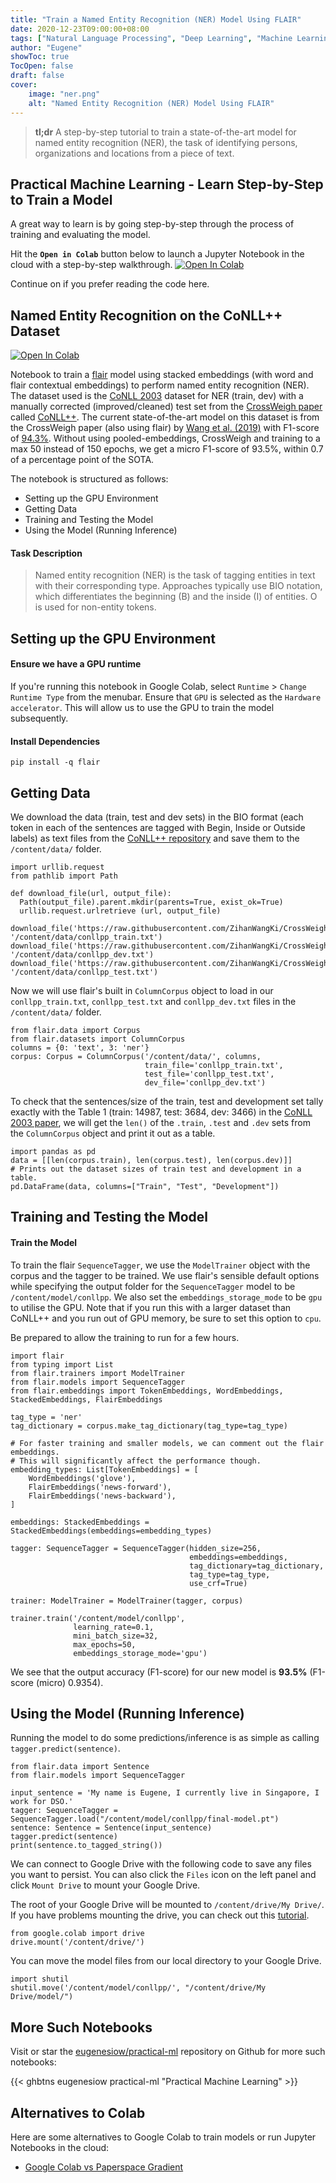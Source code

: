 ```yaml
---
title: "Train a Named Entity Recognition (NER) Model Using FLAIR"
date: 2020-12-23T09:00:00+08:00
tags: ["Natural Language Processing", "Deep Learning", "Machine Learning", "GPU", "Source Code", "PyTorch", "Named Entity Recognition", "Jupyter Notebook", "Colab"]
author: "Eugene"
showToc: true
TocOpen: false
draft: false
cover:
    image: "ner.png"
    alt: "Named Entity Recognition (NER) Model Using FLAIR"
---
```


> **tl;dr** A step-by-step tutorial to train a state-of-the-art model for named entity recognition (NER), 
>the task of identifying persons, organizations and locations from a piece of text.

## Practical Machine Learning - Learn Step-by-Step to Train a Model

A great way to learn is by going step-by-step through the process of training and evaluating the model.

Hit the **`Open in Colab`** button below to launch a Jupyter Notebook in the cloud with a step-by-step walkthrough.
[![Open In Colab](https://colab.research.google.com/assets/colab-badge.svg)](https://colab.research.google.com/github/eugenesiow/practical-ml/blob/master/notebooks/Named_Entity_Recognition_CoNLLpp.ipynb "Open in Colab")

Continue on if you prefer reading the code here.

## Named Entity Recognition on the CoNLL++ Dataset

[![Open In Colab](https://colab.research.google.com/assets/colab-badge.svg)](https://colab.research.google.com/github/eugenesiow/practical-ml/blob/master/notebooks/Named_Entity_Recognition_CoNLLpp.ipynb "Open in Colab")

Notebook to train a [flair](https://github.com/flairNLP/flair) model using stacked embeddings (with word and flair 
contextual embeddings) to perform named entity recognition (NER). The dataset used is the [CoNLL 2003](https://www.aclweb.org/anthology/W03-0419.pdf) dataset for NER (train, dev) with a manually corrected (improved/cleaned) test set from the [CrossWeigh paper](https://arxiv.org/abs/1909.01441) called [CoNLL++](https://github.com/ZihanWangKi/CrossWeigh#data). The current state-of-the-art model on this dataset is from the CrossWeigh paper (also using flair) by [Wang et al. (2019)](https://www.aclweb.org/anthology/D19-1519/) with F1-score of [94.3%](http://nlpprogress.com/english/named_entity_recognition.html). Without using pooled-embeddings, CrossWeigh and training to a max 50 instead of 150 epochs, we get a micro F1-score of 93.5%, within 0.7 of a percentage point of the SOTA.

The notebook is structured as follows:
* Setting up the GPU Environment
* Getting Data
* Training and Testing the Model
* Using the Model (Running Inference)

#### Task Description

> Named entity recognition (NER) is the task of tagging entities in text with their corresponding type. Approaches typically use BIO notation, which differentiates the beginning (B) and the inside (I) of entities. O is used for non-entity tokens.

## Setting up the GPU Environment

#### Ensure we have a GPU runtime

If you're running this notebook in Google Colab, select `Runtime` > `Change Runtime Type` from the menubar. Ensure that `GPU` is selected as the `Hardware accelerator`. This will allow us to use the GPU to train the model subsequently.

#### Install Dependencies


```
pip install -q flair
```

## Getting Data

We download the data (train, test and dev sets) in the BIO format (each token in each of the sentences are tagged with Begin, Inside or Outside labels) as text files from the [CoNLL++ repository](https://github.com/ZihanWangKi/CrossWeigh) and save them to the `/content/data/` folder.


```
import urllib.request
from pathlib import Path

def download_file(url, output_file):
  Path(output_file).parent.mkdir(parents=True, exist_ok=True)
  urllib.request.urlretrieve (url, output_file)

download_file('https://raw.githubusercontent.com/ZihanWangKi/CrossWeigh/master/data/conllpp_train.txt', '/content/data/conllpp_train.txt')
download_file('https://raw.githubusercontent.com/ZihanWangKi/CrossWeigh/master/data/conllpp_dev.txt', '/content/data/conllpp_dev.txt')
download_file('https://raw.githubusercontent.com/ZihanWangKi/CrossWeigh/master/data/conllpp_test.txt', '/content/data/conllpp_test.txt')
```

Now we will use flair's built in `ColumnCorpus` object to load in our `conllpp_train.txt`, `conllpp_test.txt` and `conllpp_dev.txt` files in the `/content/data/` folder.


```
from flair.data import Corpus
from flair.datasets import ColumnCorpus
columns = {0: 'text', 3: 'ner'}
corpus: Corpus = ColumnCorpus('/content/data/', columns,
                              train_file='conllpp_train.txt',
                              test_file='conllpp_test.txt',
                              dev_file='conllpp_dev.txt')
```

To check that the sentences/size of the train, test and development set tally exactly with the Table 1 (train: 14987, test: 3684, dev: 3466) in the [CoNLL 2003 paper](https://www.aclweb.org/anthology/W03-0419.pdf), we will get the `len()` of the `.train`, `.test` and `.dev` sets from the `ColumnCorpus` object and print it out as a table.


```
import pandas as pd
data = [[len(corpus.train), len(corpus.test), len(corpus.dev)]]
# Prints out the dataset sizes of train test and development in a table.
pd.DataFrame(data, columns=["Train", "Test", "Development"])
```

## Training and Testing the Model

#### Train the Model

To train the flair `SequenceTagger`, we use the `ModelTrainer` object with the corpus and the tagger to be trained. We use flair's sensible default options while specifying the output folder for the `SequenceTagger` model to be `/content/model/conllpp`. We also set the `embeddings_storage_mode` to be `gpu` to utilise the GPU. Note that if you run this with a larger dataset than CoNLL++ and you run out of GPU memory, be sure to set this option to `cpu`.

Be prepared to allow the training to run for a few hours.


```
import flair
from typing import List
from flair.trainers import ModelTrainer
from flair.models import SequenceTagger
from flair.embeddings import TokenEmbeddings, WordEmbeddings, StackedEmbeddings, FlairEmbeddings

tag_type = 'ner'
tag_dictionary = corpus.make_tag_dictionary(tag_type=tag_type)

# For faster training and smaller models, we can comment out the flair embeddings.
# This will significantly affect the performance though.
embedding_types: List[TokenEmbeddings] = [
    WordEmbeddings('glove'),
    FlairEmbeddings('news-forward'),
    FlairEmbeddings('news-backward'),
]

embeddings: StackedEmbeddings = StackedEmbeddings(embeddings=embedding_types)

tagger: SequenceTagger = SequenceTagger(hidden_size=256,
                                        embeddings=embeddings,
                                        tag_dictionary=tag_dictionary,
                                        tag_type=tag_type,
                                        use_crf=True)

trainer: ModelTrainer = ModelTrainer(tagger, corpus)

trainer.train('/content/model/conllpp',
              learning_rate=0.1,
              mini_batch_size=32,
              max_epochs=50,
              embeddings_storage_mode='gpu')
```


We see that the output accuracy (F1-score) for our new model is **93.5%** (F1-score (micro) 0.9354).

## Using the Model (Running Inference)

Running the model to do some predictions/inference is as simple as calling `tagger.predict(sentence)`.


```
from flair.data import Sentence
from flair.models import SequenceTagger

input_sentence = 'My name is Eugene, I currently live in Singapore, I work for DSO.'
tagger: SequenceTagger = SequenceTagger.load("/content/model/conllpp/final-model.pt")
sentence: Sentence = Sentence(input_sentence)
tagger.predict(sentence)
print(sentence.to_tagged_string())
```

We can connect to Google Drive with the following code to save any files you want to persist. You can also click the `Files` icon on the left panel and click `Mount Drive` to mount your Google Drive.

The root of your Google Drive will be mounted to `/content/drive/My Drive/`. If you have problems mounting the drive, you can check out this [tutorial](https://towardsdatascience.com/downloading-datasets-into-google-drive-via-google-colab-bcb1b30b0166).


```
from google.colab import drive
drive.mount('/content/drive/')
```

You can move the model files from our local directory to your Google Drive.


```
import shutil
shutil.move('/content/model/conllpp/', "/content/drive/My Drive/model/")
```

## More Such Notebooks

Visit or star the [eugenesiow/practical-ml](https://github.com/eugenesiow/practical-ml) repository on Github for more such notebooks:

{{< ghbtns eugenesiow practical-ml "Practical Machine Learning" >}}

## Alternatives to Colab

Here are some alternatives to Google Colab to train models or run Jupyter Notebooks in the cloud:

- [Google Colab vs Paperspace Gradient](https://news.machinelearning.sg/posts/google_colab_vs_paperspace_gradient/)
